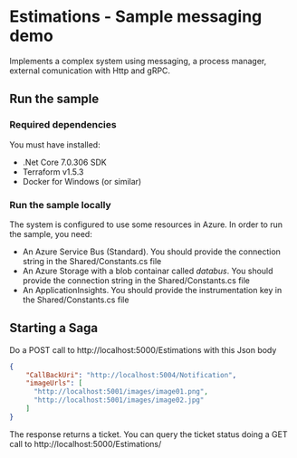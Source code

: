 # Estimations - Sample messaging demo

Implements a complex system using messaging, a process manager, external comunication with Http and gRPC.

## Run the sample

### Required dependencies

You must have installed:

- .Net Core 7.0.306 SDK
- Terraform v1.5.3
- Docker for Windows (or similar)

### Run the sample locally

The system is configured to use some resources in Azure. In order to run the sample, you need:

- An Azure Service Bus (Standard). You should provide the connection string in the Shared/Constants.cs file
- An Azure Storage with a blob containar called *databus*. You should provide the connection string in the Shared/Constants.cs file
- An ApplicationInsights. You should provide the instrumentation key in the Shared/Constants.cs file

## Starting a Saga

Do a POST call to http://localhost:5000/Estimations with this Json body

``` json
{
	"CallBackUri": "http://localhost:5004/Notification",
	"imageUrls": [
	  "http://localhost:5001/images/image01.png",
	  "http://localhost:5001/images/image02.jpg"
	]
}
```

The response returns a ticket. You can query the ticket status doing a GET call to http://localhost:5000/Estimations/<ticket-received>